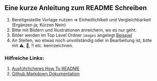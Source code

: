 ## Eine kurze Anleitung zum README Schreiben

1. Bereitgestellte Vorlage nutzen => Einheitlichlkeit und Vergleichbarkeit (Ergänzen ja; Kürzen Nein)
2. Bitte mit Bildern und Illustrationen anreichern, wo es nur geht.
3. Bilder werden im Top Level Ordner `images` angelegt [Beispiel](https://github.com/FelixGI1516/GeoSoftII_SST_Process)
3. An Stellen, wo etwas noch unvollständig oder in Bearbeitung ist, bitte mit :warning:, :construction:, :bangbang: etc. kennzeichnen.  

### Hilfreiche Links:

1. [Ausführlicheres How To README](https://bulldogjob.com/news/449-how-to-write-a-good-readme-for-your-github-project)
2. [Github Markdown Dokumentation](https://docs.github.com/en/free-pro-team@latest/github/writing-on-github/basic-writing-and-formatting-syntax)
